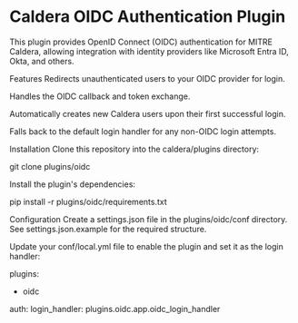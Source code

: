 # Caldera OIDC Authentication Plugin
This plugin provides OpenID Connect (OIDC) authentication for MITRE Caldera, allowing integration with identity providers like Microsoft Entra ID, Okta, and others.

Features
Redirects unauthenticated users to your OIDC provider for login.

Handles the OIDC callback and token exchange.

Automatically creates new Caldera users upon their first successful login.

Falls back to the default login handler for any non-OIDC login attempts.

Installation
Clone this repository into the caldera/plugins directory:

git clone <your-repo-url> plugins/oidc

Install the plugin's dependencies:

pip install -r plugins/oidc/requirements.txt

Configuration
Create a settings.json file in the plugins/oidc/conf directory. See settings.json.example for the required structure.

Update your conf/local.yml file to enable the plugin and set it as the login handler:

plugins:
  - oidc

auth:
  login_handler: plugins.oidc.app.oidc_login_handler
